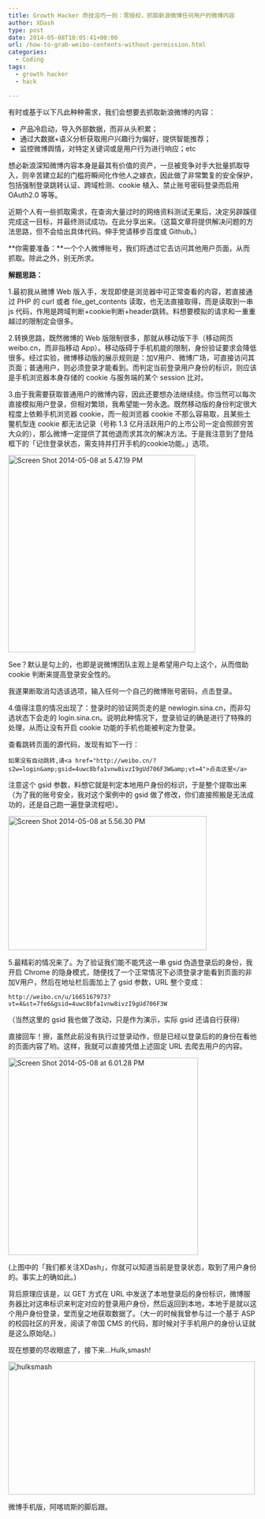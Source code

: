 ```yaml
---
title: Growth Hacker 奇技淫巧一则：零授权，抓取新浪微博任何用户的微博内容
author: XDash
type: post
date: 2014-05-08T10:05:41+00:00
url: /how-to-grab-weibo-contents-without-permission.html
categories:
  - Coding
tags:
  - growth hacker
  - hack

---
```

有时或基于以下凡此种种需求，我们会想要去抓取新浪微博的内容：

  * 产品冷启动，导入外部数据，而非从头积累；
  * 通过大数据+语义分析获取用户兴趣行为偏好，提供智能推荐；
  * 监控微博舆情，对特定关键词或是用户行为进行响应；etc

想必新浪深知微博内容本身是最其有价值的资产，一旦被竞争对手大批量抓取导入，则辛苦建立起的门槛将瞬间化作他人之嫁衣，因此做了非常繁复的安全保护，包括强制登录跳转认证、跨域检测、cookie 植入、禁止账号密码登录而启用 OAuth2.0 等等。

近期个人有一些抓取需求，在查询大量过时的网络资料测试无果后，决定另辟蹊径完成这一目标，并最终测试成功。在此分享出来。（这篇文章将提供解决问题的方法思路，但不会给出具体代码。伸手党请移步百度或 Github。）

**你需要准备：**一个个人微博账号，我们将透过它去访问其他用户页面，从而抓取。除此之外，别无所求。  
<!--more-->

**解题思路：**

1.最初我从微博 Web 版入手，发现即使是浏览器中可正常查看的内容，若直接通过 PHP 的 curl 或者 file\_get\_contents 读取，也无法直接取得，而是读取到一串 js 代码，作用是跨域判断+cookie判断+header跳转。料想要模拟的请求和一重重越过的限制定会很多。

2.转换思路，既然微博的 Web 版限制很多，那就从移动版下手（移动网页 weibo.cn，而非指移动 App）。移动版碍于手机机能的限制，身份验证要求会降低很多。经过实验，微博移动版的展示规则是：加V用户、微博广场，可直接访问其页面；普通用户，则必须登录才能看到。而判定当前登录用户身份的标识，则应该是手机浏览器本身存储的 cookie 与服务端的某个 session 比对。

3.由于我需要获取普通用户的微博内容，因此还要想办法继续绕。你当然可以每次直接模拟用户登录，但相对繁琐，我希望能一劳永逸。既然移动版的身份判定很大程度上依赖手机浏览器 cookie，而一般浏览器 cookie 不那么容易取，且某些土鳖机型连 cookie 都无法记录（号称 1.3 亿月活跃用户的上市公司一定会照顾穷苦大众的），那么微博一定提供了其他退而求其次的解决方法。于是我注意到了登陆框下的「记住登录状态，需支持并打开手机的cookie功能。」选项。

[<img loading="lazy" decoding="async" src="http://www.fanbing.net/wp-content/uploads/2014/05/Screen-Shot-2014-05-08-at-5.47.19-PM--379x400.png" alt="Screen Shot 2014-05-08 at 5.47.19 PM" width="379" height="400" class="aligncenter size-medium wp-image-5393" srcset="http://xdash.one/wp-content/uploads/2014/05/Screen-Shot-2014-05-08-at-5.47.19-PM--379x400.png 379w, http://xdash.one/wp-content/uploads/2014/05/Screen-Shot-2014-05-08-at-5.47.19-PM-.png 403w" sizes="(max-width: 379px) 100vw, 379px" />][1]

See？默认是勾上的，也即是说微博团队主观上是希望用户勾上这个，从而借助 cookie 判断来提高登录安全性的。

我遂果断取消勾选该选项，输入任何一个自己的微博账号密码，点击登录。

4.值得注意的情况出现了：登录时的验证网页走的是 newlogin.sina.cn，而非勾选状态下会走的 login.sina.cn。说明此种情况下，登录验证的确是进行了特殊的处理，从而让没有开启 cookie 功能的手机也能被判定为登录。

查看跳转页面的源代码，发现有如下一行：

    如果没有自动跳转,请<a href="http://weibo.cn/?s2w=login&amp;gsid=4uwc8bfa1vnw8ivzI9gUd706F3W&amp;vt=4">点击这里</a>
    

注意这个 gsid 参数，料想它就是判定本地用户身份的标识，于是整个提取出来（为了我的账号安全，我对这个案例中的 gsid 做了修改，你们直接照搬是无法成功的，还是自己跑一遍登录流程吧）。

[<img loading="lazy" decoding="async" src="http://www.fanbing.net/wp-content/uploads/2014/05/Screen-Shot-2014-05-08-at-5.56.30-PM-.png" alt="Screen Shot 2014-05-08 at 5.56.30 PM" width="402" height="272" class="aligncenter size-full wp-image-5398" />][2]

5.最精彩的情况来了。为了验证我们能不能凭这一串 gsid 伪造登录后的身份，我开启 Chrome 的隐身模式，随便找了一个正常情况下必须登录才能看到页面的非加V用户，然后在地址栏后面加上了 gsid 参数，URL 整个变成：

    http://weibo.cn/u/1665167973?vt=4&st=7fe6&gsid=4uwc8bfa1vnw8ivzI9gUd706F3W
    

（当然这里的 gsid 我也做了改动，只是作为演示，实际 gsid 还请自行获得）

直接回车！擦，虽然此前没有执行过登录动作，但是已经以登录后的的身份在看他的页面内容了哟。这样，我就可以直接凭借上述固定 URL 去爬去用户的内容。

[<img loading="lazy" decoding="async" src="http://www.fanbing.net/wp-content/uploads/2014/05/Screen-Shot-2014-05-08-at-6.01.28-PM--385x400.png" alt="Screen Shot 2014-05-08 at 6.01.28 PM" width="385" height="400" class="aligncenter size-medium wp-image-5400" srcset="http://xdash.one/wp-content/uploads/2014/05/Screen-Shot-2014-05-08-at-6.01.28-PM--385x400.png 385w, http://xdash.one/wp-content/uploads/2014/05/Screen-Shot-2014-05-08-at-6.01.28-PM-.png 401w" sizes="(max-width: 385px) 100vw, 385px" />][3]

(上图中的「我们都关注XDash」，你就可以知道当前是登录状态，取到了用户身份的。事实上的确如此。)

背后原理应该是，以 GET 方式在 URL 中发送了本地登录后的身份标识，微博服务器比对这串标识来判定对应的登录用户身份，然后返回到本地，本地于是就以这个用户身份登录，堂而皇之地获取数据了。（大一的时候我曾参与过一个基于 ASP 的校园社区的开发，阅读了帝国 CMS 的代码，那时候对于手机用户的身份认证就是这么原始哒。）

现在想要的尽收眼底了，接下来&#8230;Hulk,smash!

[<img loading="lazy" decoding="async" src="http://www.fanbing.net/wp-content/uploads/2014/05/hulksmash.jpg" alt="hulksmash" width="500" height="270" class="aligncenter size-full wp-image-5391" />][4]

微博手机版，阿喀琉斯的脚后跟。

 [1]: http://www.fanbing.net/wp-content/uploads/2014/05/Screen-Shot-2014-05-08-at-5.47.19-PM-.png
 [2]: http://www.fanbing.net/wp-content/uploads/2014/05/Screen-Shot-2014-05-08-at-5.56.30-PM-.png
 [3]: http://www.fanbing.net/wp-content/uploads/2014/05/Screen-Shot-2014-05-08-at-6.01.28-PM-.png
 [4]: http://www.fanbing.net/wp-content/uploads/2014/05/hulksmash.jpg